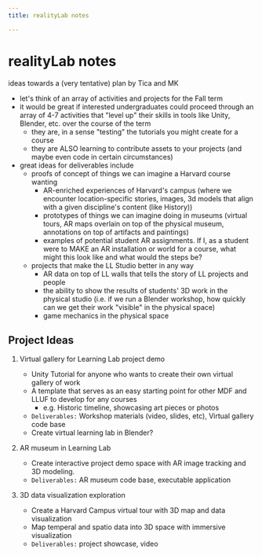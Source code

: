 ```yaml
---
title: realityLab notes

---
```


# realityLab notes


ideas towards a (very tentative) plan by Tica and MK


* let's think of an array of activities and projects for the Fall term
* it would be great if interested undergraduates could proceed through an array of 4-7 activities that "level up" their skills in tools like Unity, Blender, etc. over the course of the term
    * they are, in a sense "testing" the tutorials you might create for a course
    * they are ALSO learning to contribute assets to your projects (and maybe even code in certain circumstances)
* great ideas for deliverables include
    * proofs of concept of things we can imagine a Harvard course wanting
        * AR-enriched experiences of Harvard's campus (where we encounter location-specific stories, images, 3d models that align with a given discipline's content (like History))
        * prototypes of things we can imagine doing in museums (virtual tours, AR maps overlain on top of the physical museum, annotations on top of artifacts and paintings)
        * examples of potential student AR assignments. If I, as a student were to MAKE an AR installation or world for a course, what might this look like and what would the steps be?
    * projects that make the LL Studio better in any way
        * AR data on top of LL walls that tells the story of LL projects and people
        * the ability to show the results of students' 3D work in the physical studio (i.e. if we run a Blender workshop, how quickly can we get their work "visible" in the physical space)
        * game mechanics in the physical space


## Project Ideas
1. Virtual gallery for Learning Lab project demo
    * Unity Tutorial for anyone who wants to create their own virtual gallery of work
    * A template that serves as an easy starting point for other MDF and LLUF to develop for any courses
        * e.g. Historic timeline, showcasing art pieces or photos
    * `Deliverables:` Workshop materials (video, slides, etc), Virtual gallery code base
    * Create virtual learning lab in Blender?

2. AR museum in Learning Lab
    * Create interactive project demo space with AR image tracking and 3D modeling.
    * `Deliverables:` AR museum code base, executable application

3. 3D data visualization exploration
    * Create a Harvard Campus virtual tour with 3D map and data visualization 
    * Map temperal and spatio data into 3D space with immersive visualization
    * `Deliverables:` project showcase, video